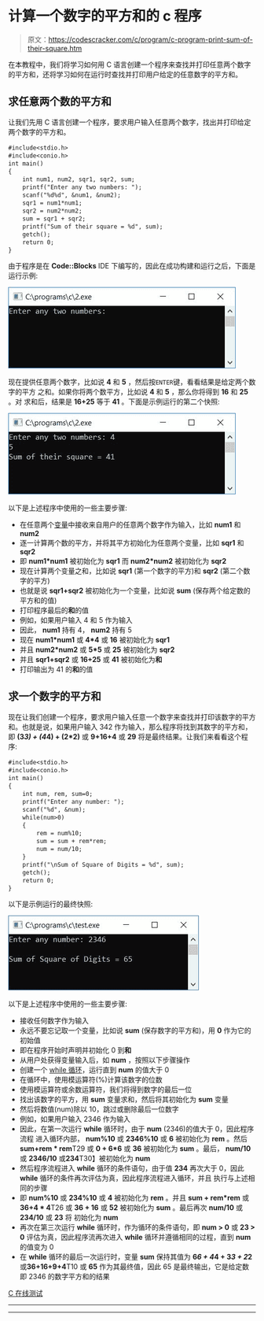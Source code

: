 # 计算一个数字的平方和的 c 程序

> 原文：<https://codescracker.com/c/program/c-program-print-sum-of-their-square.htm>

在本教程中，我们将学习如何用 C 语言创建一个程序来查找并打印任意两个数字的平方和，还将学习如何在运行时查找并打印用户给定的任意数字的平方和。

## 求任意两个数的平方和

让我们先用 C 语言创建一个程序，要求用户输入任意两个数字，找出并打印给定两个数字的平方和。

```
#include<stdio.h>
#include<conio.h>
int main()
{
    int num1, num2, sqr1, sqr2, sum;
    printf("Enter any two numbers: ");
    scanf("%d%d", &num1, &num2);
    sqr1 = num1*num1;
    sqr2 = num2*num2;
    sum = sqr1 + sqr2;
    printf("Sum of their square = %d", sum);
    getch();
    return 0;
}
```

由于程序是在 **Code::Blocks** IDE 下编写的，因此在成功构建和运行之后，下面是运行示例:

![c program print sum of square two number](img/ddc154ac5e468f8510847f73cdfb1c01.png)

现在提供任意两个数字，比如说 **4** 和 **5** ，然后按`ENTER`键，看看结果是给定两个数字的平方 之和。如果你将两个数平方，比如说 **4** 和 **5** ，那么你将得到 **16** 和 **25** 。对 求和后，结果是 **16+25** 等于 **41** 。下面是示例运行的第二个快照:

![sum of square of two number c](img/1d34ccf6c3561717c12a8a1cc864e1f1.png)

以下是上述程序中使用的一些主要步骤:

*   在任意两个[变量](/c/c-variables.htm)中接收来自用户的任意两个数字作为输入，比如 **num1** 和 **num2**
*   逐一计算两个数的平方，并将其平方初始化为任意两个变量，比如 **sqr1** 和 **sqr2**
*   即 **num1*num1** 被初始化为 **sqr1** 而 **num2*num2** 被初始化为 **sqr2**
*   现在计算两个变量之和，比如说 **sqr1** (第一个数字的平方)和 **sqr2** (第二个数字的平方)
*   也就是说 **sqr1+sqr2** 被初始化为一个变量，比如说 **sum** (保存两个给定数的平方和的值)
*   打印程序最后的**和**的值
*   例如，如果用户输入 4 和 5 作为输入
*   因此， **num1** 持有 4， **num2** 持有 5
*   现在 **num1*num1** 或 **4*4** 或 **16** 被初始化为 **sqr1**
*   并且 **num2*num2** 或 **5*5** 或 **25** 被初始化为 **sqr2**
*   并且 **sqr1+sqr2** 或 **16+25** 或 **41** 被初始化为**和**
*   打印输出为 41 的**和**的值

## 求一个数字的平方和

现在让我们创建一个程序，要求用户输入任意一个数字来查找并打印该数字的平方和。也就是说，如果用户输入 342 作为输入，那么程序将找到其数字的平方和，即 **(3*3) + (4*4) + (2*2)** 或 **9+16+4** 或 **29** 将是最终结果。让我们来看看这个程序:

```
#include<stdio.h>
#include<conio.h>
int main()
{
    int num, rem, sum=0;
    printf("Enter any number: ");
    scanf("%d", &num);
    while(num>0)
    {
        rem = num%10;
        sum = sum + rem*rem;
        num = num/10;
    }
    printf("\nSum of Square of Digits = %d", sum);
    getch();
    return 0;
}
```

以下是示例运行的最终快照:

![c find sum of square of digit](img/7dd2a2e3973dd62e23e13e9e64d396ff.png)

以下是上述程序中使用的一些主要步骤:

*   接收任何数字作为输入
*   永远不要忘记取一个变量，比如说 **sum** (保存数字的平方和)，用 **0** 作为它的初始值
*   即在程序开始时声明并初始化 0 到**和**
*   从用户处获得变量输入后，如 **num** ，按照以下步骤操作
*   创建一个 [while 循环](/c/c-while-loop.htm)，运行直到 **num** 的值大于 0
*   在循环中，使用模运算符(%)计算该数字的位数
*   使用模运算符或余数运算符，我们将得到数字的最后一位
*   找出该数字的平方，用 **sum** 变量求和，然后将其初始化为 **sum** 变量
*   然后将数值(num)除以 10，跳过或删除最后一位数字
*   例如，如果用户输入 2346 作为输入
*   因此，在第一次运行 **while** 循环时，由于 **num** (2346)的值大于 0，因此程序流程 进入循环内部， **num%10** 或 **2346%10** 或 **6** 被初始化为 **rem** 。然后**sum+rem * rem**T29 或 **0 + 6*6** 或 **36** 被初始化为 **sum** 。最后， **num/10** 或 **2346/10** 或**234**T30】被初始化为 **num**
*   然后程序流程进入 **while** 循环的条件语句，由于值 **234** 再次大于 0，因此 **while** 循环的条件再次评估为真，因此程序流程进入循环，并且 执行与上述相同的步骤
*   即 **num%10** 或 **234%10** 或 **4** 被初始化为 **rem** 。并且 **sum + rem*rem** 或**36+4 * 4**T26 或 **36 + 16** 或 **52** 被初始化为 **sum** 。最后再次 **num/10** 或 **234/10** 或 **23** 将 初始化为 **num**
*   再次在第三次运行 **while** 循环时，作为循环的条件语句，即 **num > 0** 或 **23 > 0** 评估为真，因此程序流再次进入 **while** 循环并遵循相同的过程，直到 **num**的值变为 0
*   在 **while** 循环的最后一次运行时，变量 **sum** 保持其值为 **6*6 + 4*4 + 3*3 + 2*2** 或**36+16+9+4**T10 或 **65** 作为其最终值，因此 65 是最终输出，它是给定数 即 2346 的数字平方和的结果

[C 在线测试](/exam/showtest.php?subid=2)

* * *

* * *